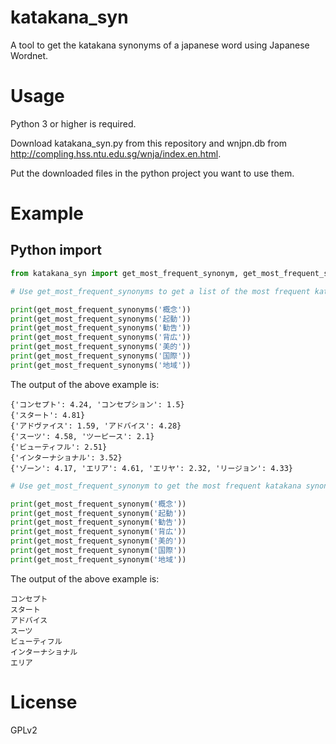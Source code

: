 # katakana_syn

A tool to get the katakana synonyms of a japanese word using Japanese Wordnet.

# Usage
Python 3 or higher is required.

Download katakana_syn.py from this repository and wnjpn.db from http://compling.hss.ntu.edu.sg/wnja/index.en.html.

Put the downloaded files in the python project you want to use them.

# Example
## Python import
```python
from katakana_syn import get_most_frequent_synonym, get_most_frequent_synonyms

# Use get_most_frequent_synonyms to get a list of the most frequent katakana synonyms by zip_frequency

print(get_most_frequent_synonyms('概念'))
print(get_most_frequent_synonyms('起動'))
print(get_most_frequent_synonyms('勧告'))
print(get_most_frequent_synonyms('背広'))
print(get_most_frequent_synonyms('美的'))
print(get_most_frequent_synonyms('国際'))
print(get_most_frequent_synonyms('地域'))
```
The output of the above example is:
```
{'コンセプト': 4.24, 'コンセプション': 1.5}
{'スタート': 4.81}
{'アドヴァイス': 1.59, 'アドバイス': 4.28}
{'スーツ': 4.58, 'ツーピース': 2.1}
{'ビューティフル': 2.51}
{'インターナショナル': 3.52}
{'ゾーン': 4.17, 'エリア': 4.61, 'エリヤ': 2.32, 'リージョン': 4.33}
```

```python
# Use get_most_frequent_synonym to get the most frequent katakana synonym

print(get_most_frequent_synonym('概念'))
print(get_most_frequent_synonym('起動'))
print(get_most_frequent_synonym('勧告'))
print(get_most_frequent_synonym('背広'))
print(get_most_frequent_synonym('美的'))
print(get_most_frequent_synonym('国際'))
print(get_most_frequent_synonym('地域'))
```
The output of the above example is:
```
コンセプト
スタート
アドバイス
スーツ
ビューティフル
インターナショナル
エリア
```

# License
GPLv2

